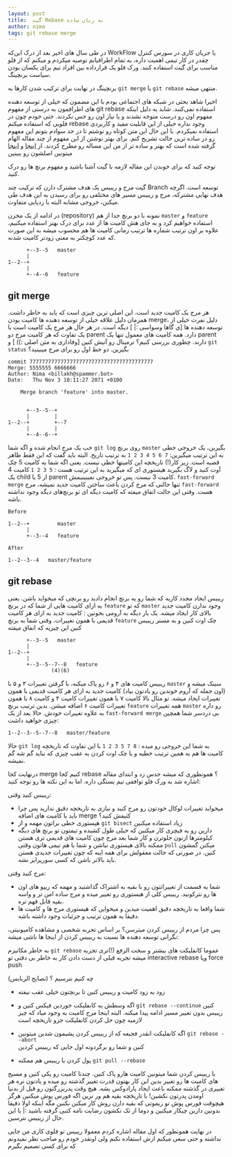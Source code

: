 ```yaml
---
layout: post
title:  گیت Rebase به زبان ساده
author: nima
tags: git rebase merge
---
```



در طی سال های اخیر بعد از درک این‌که WorkFlow یا جریان کاری در سورس کنترل چقدر در کار تیمی اهمیت داره، به تمام اطرافیانم توصیه میکردم و میکنم که از فلو مناسب برای گیت استفاده کنند. ورک فلو  یک قرارداده بین افراد تیم برای یکسان بودن سیاست برنچینگ.

برنچینگ در نهایت برای ترکیب شدن کارها به `git merge` یا `git rebase` منتهی میشه.

 اخیرا شاهد بحثی در شبکه های اجتماعی بودم با این مضمون که خیلی از توسعه دهنده های اطرافمون به درستی از مفهوم git rebase استفاده نمی‌کنند. شاید به دلیل اینکه مفهوم اون رو درست متوجه نشدند و یا نیاز اون رو حس نکردند. حتی خودم چون در فلویی که استفاده میکنم rebase وجود نداره خیلی از این قابلیت مفید و کاربردی استفاده نمیکردم. با این حال این متن کوتاه رو نوشتم تا در حد سوادم بتونم این مفهوم رو در ساده ترین حالت تشریح کنم. 
برای بهتر نوشتن از این مفهوم از چند مقاله الهام گرفته شده است که بهتر و ساده تر از من این مساله رو مطرح کردند.
از [اینجا](http://five.agency/git-merge-and-rebase-the-simple-explanation/) و [اینجا](https://nathanleclaire.com/blog/2014/09/14/dont-be-scared-of-git-rebase/) میتونین اصلشون رو ببینین


توجه کنید که برای خوندن این مقاله لازمه با گیت آشنا باشید و مفهوم برنچ ها رو درک کنید.


گیت مرج و ریبیس یک هدف مشترک دارن که ترکیب چند Branch توسعه است. اگرچه هدف نهایی مشترکه، مرج و ریبیس مسیر های مختلفی رو برای رسیدن به این هدف طی میکنن، خروجی مشابه البته با ردپایی متفاوت.

در ادامه از یک مخزن (repository) نمونه با دو برنچ جدا از هم `master` و `feature` استفاده خواهیم کرد و به جای هش کامیت ها از عدد برای درک بهتر استفاده میکنیم، علاوه بر اون ترتیب شماره ها ترتیب زمانی کامیت ها هم محسوب میشه به این صورت که عدد کوچکتر به معنی زودتر کامیت شدنه.
```
      +--3--5   master
      |
1--2--+
      |
      +--4--6   feature
```
## git merge
هر مرج یک کامیت جدید است. این اصلی ترین چیزی است که باید به خاطر داشت. همزمان دلیل علاقه خیلی از توسعه دهنده ها کامیت بودن merge، دلیل نفرت خیلی از توسعه دهنده ها [ی گاها وسواسی :| ] دیگه است. در هر حال هر مرج یک کامیت است با یک تفاوت که هر کامیت مرج دو parent دارد. همه کامیت های معمول تنها یک parent دارند. چطوری بررسی کنیم؟ ترمینال رو آتیش کنین [وفاداری به متن اصلی :)) ] و `git status` بگیرین. دو خط اول رو برای مرج میبینید؟
```
commit 7777777777777777777777777777777777777777
Merge: 5555555 6666666
Author: Nima <billakh@spammer.bot>
Date:   Thu Nov 3 10:11:27 2071 +0100

    Merge branch 'feature' into master.


      +--3--5--+
      |        |
1--2--+        +--7
      |        |
      +--4--6--+

```
خب یک مرج انجام شده و اگه شما `git log` 
روی برنچ 
`master`
 بگیرین، یک خروجی خطی به این ترتیب میگیرین:
`7 6 5 4 3 2 1`
  به ترتیب تاریخ. البته باید گفت که این فقط ظاهر قضیه است. زیر کار(!) تاریخچه این کامیتها خطی نیست. یعنی اگه شما به کامیت 5 چک آوت کنید و لاگ بگیرید هیستوری ای که میگیرید به این ترتیب هست :
`5 3 2 1` 
کامیت 4 یک child از 5 یا parent کامیت 3 نیست. پس تو خروجی نمیبینیمش.
`fast-forward merge`
تنها حالتی که مرج کردن باعث ساختن کامیت جدید نمیشه، مرج `fast-forward` هست. 
وقتی این حالت اتفاق میفته که کامیت دیگه ای تو برنچ‌های دیگه وجود نداشته باشه. 

```
Before

1--2--+         master
      |
      +--3--4   feature

After

1--2--3--4   master/feature
```

## git rebase  
ریبیس ایجاد مجدد کاریه که شما رو یه برنچ انجام دادید رو برنچی که میخواید باشن. یعنی به ازای کامیت هایی از شما که در برنچ `feature` که تو `master` وجود ندارن کامیت جدید بالای کار ایجاد میشه. یک بار دیگه به آرومی بخونین : کامیت جدید به ازای هر کامیت قدیمی با همون تغییرات.
وقتی شما به برنچ `feature` چک اوت کنین و به مستر ریبیس کنین این چیزیه که اتفاق میفته
 
```
      +--3--5   master
      |
1--2--+
      |
      +--3--5--7--8   feature
              (4)(6)
```
ریبیس کامیت های ۴ و ۶ رو پاک میکنه، با گرفتن تغییرات ۳ و ۵ با `master` سینک میشه و (اون جمله که آروم خوندین رو یادتون بیاد)  کامیت جدید به ازای هر کامیت قدیمی با همون تغییرات ایجاد میشه.
تو مثال بالا کامیت ۷ با همون تغییرات کامیت ۴ و کامیت ۸ با همون تغییرات کامیت ۶ اضافه میشن. بدین ترتیب برنچ `feature` همه تغییرات `master` رو داره به علاوه تغییرات خودش. 
حالا بعد از یک `fast-forward merge` بی دردسر شما همچین چیزی خواهید داشت:

```
1--2--3--5--7--8   master/feature
```

حالا `git log` به شما این خروجی رو میده :
`8 7 5 3 2 1` 
 با این تفاوت که تاریخچه کامیت ها هم به همین ترتیب خطیه و با چک اوت کردن به عقب چیزی که نباید گم شه گم نمیشه.

درنهایت کجا merge کنیم کجا rebase ؟ همونطوری که میشه حدس زد و ابتدای مقاله اشاره شد به ورک فلو توافقی تیم بستگی داره. اما به این نکته ها رو توجه کنید:

ریبیس کنید وقتی:
- میخواید تغییرات لوکال خودتون رو مرج کنید و نیازی به تاریخچه دقیق ندارید پس چرا باید با کامیت های اضافه merge کثیفش کنید؟
- هیستوری خطی براتون مهمه و از `git bisect` زیاد استفاده میکنین
 -  دارین رو یه فیچری کار میکنین که خیلی طول کشیده و تیمتون تو برنچ های دیگه کیلومترها ازتون جلوترن و کار شما بعد مرج چون کامیت های قدیمی تری هستن ممکنه بالای هیستوری نباشن و شما یا هم تیمی هاتون وقتی `pull` میکنن گمشون کنین. در صورتی که حالت معقولش برای همه اینه که چون تغییرات جدیدی هستن باید بالاتر باشن که کسی سورپرایز نشه.


مرج کنید وقتی:

- شما یه قسمت از تغییراتتون رو با بقیه به اشتراک گذاشتید و مهمه که ریپو های اون ها رو نترکونید. ریبیس کلی از هیستوری رو تغییر میده و مرج ساده امن تر و واسه بقیه قابل فهم تره.
- شما واقعا به تاریخچه دقیق اهمیت میدین و میخواین که هیستوری مرج ها و کامیت ها دقیقا به همون ترتیب و جزئیات وجود داشته باشه.

پس چرا مردم از ریبیس کردن میترسن؟
بر اساس تجربه شخصی و مشاهده کامیونیتی، نگرانی توسعه دهنده ها نسبت به ریبیس کردن از اینجا ها ناشی میشه: 

به خاطر مکانیزم `git rebase` عموما کانفلیکت های بیشتر و سخت الرفع (!)تری تجربه میشه
تجربه قبلی از دست دادن کار به خاطر بی دقتی تو interactive rebase ویا force push 

چه کنیم نترسیم ؟ (نصایح الربایس)
* زود به زود کامیت و ریبیس کنین تا برنچتون خیلی عقب نیفته
* اگه وسطش به کانفلیکت خوردین فیکس کنین و `git rebase --continue` کنین ریبیس بدون تغییر مسیر ادامه پیدا میکنه. البته اینجا مرج کامیت به وجود میاد که چیز لازمیه چون حل کردن کانفلیکت جزو تاریخچه است

* اگه کانفلیکت انقدر فجیعه که از ریبیس کردن پشیمون شدین میتونین 
`git rebase --abort`  
کنین و شما رو برگردونه اول جایی که ریبیس کردین

* پول کردن با ریبیس هم ممکنه 
`git pull --rebase` 

با ریبیس کردن شما میتونین کامیت هارو پاک کنین. چندتا کامیت رو یکی کنین و مسیج های کامیت ها رو تغییر بدین این کار بهتون قدرت تغییر گذشته رو میده و یادتون نره هر تغییری در گذشته ممکنه باعث ایجاد پارادوکس بشه. هیچ وقت پدربزرگتون رو قبل از بدنیا اومدن پدرتون نکشین!
با تاریخچه بقیه هم ور نرین
اگه فورس پوش میکنین هرگز هیچوقت فورس پوش تو ریموتی که بقیه دارن روش کار میکنن نکنین مگه اینکه اولا دقیقا بدونین دارین چیکار میکنین و دوما از تک تکشون رضایت نامه کتبی گرفته باشید :|
با این حال از ریبیس نترسین. 

در نهایت همونطور که اول مقاله اشاره کردم معمولا ریبیس تو فلوی کاری من جایی نداشته و حتی سعی میکنم ازش استفاده نکنم ولی اونقدر خودم رو صاحب نظر نمیدونم که برای کسی تصمیم بگیرم
